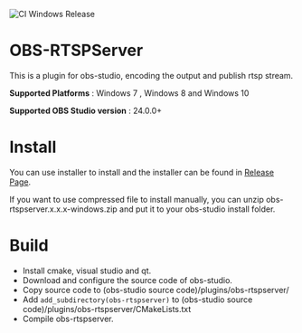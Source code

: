 ![CI Windows Release](https://github.com/iamscottxu/obs-rtspserver/workflows/CI%20Windows%20Release/badge.svg) 

# OBS-RTSPServer

This is a plugin for obs-studio, encoding the output and publish rtsp stream.

**Supported Platforms** : Windows 7 , Windows 8 and Windows 10

**Supported OBS Studio version** : 24.0.0+

# Install
You can use installer to install and the installer can be found in [Release Page](https://github.com/iamscottxu/obs-rtspserver/releases).

If you want to use compressed file to install manually, you can unzip obs-rtspserver.x.x.x-windows.zip and put it to your obs-studio install folder.

# Build
* Install cmake, visual studio and qt.
* Download and configure the source code of obs-studio.
* Copy source code to (obs-studio source code)/plugins/obs-rtspserver/
* Add `add_subdirectory(obs-rtspserver)` to (obs-studio source code)/plugins/obs-rtspserver/CMakeLists.txt
* Compile obs-rtspserver.
